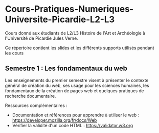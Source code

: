 # Cours-Pratiques-Numeriques-Universite-Picardie-L2-L3

Cours donné aux étudiants de L2/L3 Histoire de l'Art et Archéologie à l'Université de Picardie Jules Verne.

Ce répertoire contient les slides et les différents supports utilisés pendant les cours

## Semestre 1 : Les fondamentaux du web

Les enseignements du premier semestre visent à présenter le contexte général de création du web, ses usage pour les sciences humaines, les fondamentaux de la création de pages web et quelques pratiques de recherche documentaire.

Ressources complémentaires :

- Documentation et références pour apprendre à utiliser le web : https://developer.mozilla.org/fr/docs/Web
- Vérifier la validité d'un code HTML : https://validator.w3.org

